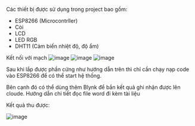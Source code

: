 Các thiết bị được sử dụng trong project bao gồm: 
- ESP8266 (Microcontrller)
- Còi
- LCD 
- LED RGB
- DHT11 (Cảm biến nhiệt độ, độ ẩm)

Kết nối với mạch 
![image](https://github.com/Rabbitdang/ioTProject01/assets/86316571/1f2638c8-0554-449a-99f0-c8d8aadd1408)
![image](https://github.com/Rabbitdang/ioTProject01/assets/86316571/e814d84e-7784-4598-9ac4-a610a14823d0)
![image](https://github.com/Rabbitdang/ioTProject01/assets/86316571/981ceb91-dbce-474a-a529-b6b773eab280)

Sau khi lắp được phần cứng như hướng dẫn trên thì chỉ cần chạy nạp code vào ESP8266 để có thể start hệ thống. 

Bên cạnh đó có thể dùng thêm Blynk để bắn kết quả ghi nhận được lên cloude. Hướng dẫn chi tiết đọc file word đi kèm tài liệu 

Kết quả thu được: 


![image](https://github.com/Rabbitdang/ioTProject01/assets/86316571/5e5be873-6786-47ef-9f92-7579bb3ca2cb)


